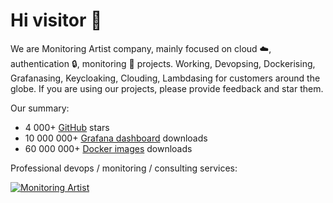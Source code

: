 # Hi visitor 👋

We are Monitoring Artist company, mainly focused on cloud ☁️, authentication 🔒, monitoring 📣 projects.
Working, Devopsing, Dockerising, Grafanasing, Keycloaking, Clouding, Lambdasing for customers around the globe. 
If you are using our projects, please provide feedback and star them.

Our summary:
* 4 000+ [GitHub](https://github.com/monitoringartist/) stars
* 10 000 000+ [Grafana dashboard](https://grafana.net/monitoringartist) downloads
* 60 000 000+ [Docker images](https://hub.docker.com/u/monitoringartist/) downloads

Professional devops / monitoring / consulting services:

[![Monitoring Artist](http://monitoringartist.com/img/github-monitoring-artist-logo.jpg)](http://www.monitoringartist.com 'DevOps / Docker / Kubernetes / AWS ECS / Google GCP / Zabbix / Zenoss / Terraform / Monitoring')
